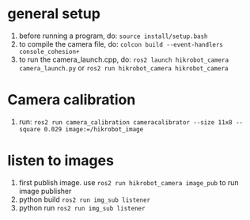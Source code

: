 
# general setup
1. before running a program, do: `source install/setup.bash`
2. to compile the camera file, do: `colcon build --event-handlers console_cohesion+`
3. to run the camera_launch.cpp, do: `ros2 launch hikrobot_camera camera_launch.py` or `ros2 run hikrobot_camera hikrobot_camera`

# Camera calibration
1. run: `ros2 run camera_calibration cameracalibrator --size 11x8 --square 0.029 image:=/hikrobot_image`

# listen to images
1. first publish image. use `ros2 run hikrobot_camera image_pub` to run image publisher
2. python build `ros2 run img_sub listener`
3. python run  `ros2 run img_sub listener`